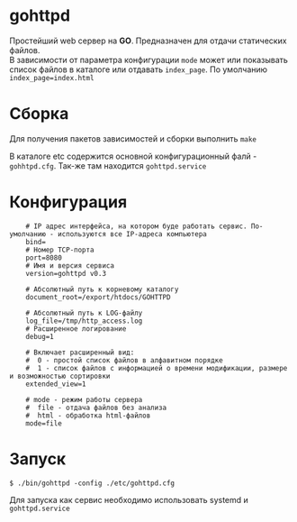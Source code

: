 # gohttpd

Простейший web сервер на **GO**. Предназначен для отдачи статических файлов.  
В зависимости от параметра конфигурации `mode` может или показывать список файлов в каталоге или отдавать `index_page`. По умолчанию `index_page=index.html` 

# Сборка

Для получения пакетов зависимостей и сборки выполнить `make`  

В каталоге etc содержится основной конфигурационный фалй - `gohhtpd.cfg`.
Так-же там находится `gohttpd.service`

# Конфигурация
```
    # IP адрес интерфейса, на котором буде работать сервис. По-умолчанию - используются все IP-адреса компьютера
    bind=
    # Номер TCP-порта
    port=8080
    # Имя и версия сервиса
    version=gohttpd v0.3

    # Абсолютный путь к корневому каталогу
    document_root=/export/htdocs/GOHTTPD

    # Абсолютный путь к LOG-файлу
    log_file=/tmp/http_access.log
    # Расширенное логирование 
    debug=1

    # Включает расширенный вид:
    #  0 - простой список файлов в алфавитном порядке
    #  1 - список файлов с информацией о времени модификации, размере и возможностью сортировки
    extended_view=1

    # mode - режим работы сервера 
    #  file - отдача файлов без анализа
    #  html - обработка html-файлов
    mode=file
```
# Запуск
`$ ./bin/gohttpd -config ./etc/gohttpd.cfg`

Для запуска как сервис необходимо использовать systemd и `gohttpd.service`


